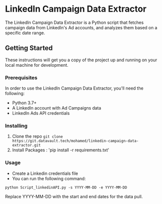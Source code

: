 # LinkedIn Campaign Data Extractor

The LinkedIn Campaign Data Extractor is a Python script that fetches campaign data from LinkedIn's Ad accounts, and analyzes them based on a specific date range. 

## Getting Started

These instructions will get you a copy of the project up and running on your local machine for development.

### Prerequisites

In order to use the LinkedIn Campaign Data Extractor, you'll need the following:

- Python 3.7+
- A LinkedIn account with Ad Campaigns data
- LinkedIn Ads API credentials

### Installing

1. Clone the repo
   `git clone https://git.datavault.tech/mohamed/linkedin-campaign-data-extractor.git`
2. Install Packages :
   'pip install -r requirements.txt'

### Usage
- Create a Linkedin credentials file
- You can run the following command:

```python Script_linkedinAPI.py -s YYYY-MM-DD -e YYYY-MM-DD```

Replace YYYY-MM-DD with the start and end dates for the data pull.
